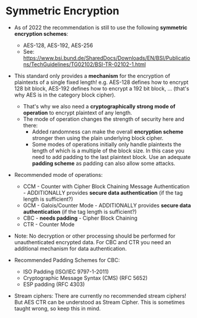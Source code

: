 

# Symmetric Encryption

- As of 2022 the recommendation is still to use the following **symmetric encryption schemes**:
  - AES-128, AES-192, AES-256
  - See: https://www.bsi.bund.de/SharedDocs/Downloads/EN/BSI/Publications/TechGuidelines/TG02102/BSI-TR-02102-1.html

- This standard only provides a **mechanism** for the encryption of plaintexts of a single fixed length! e.g.
  AES-128 defines how to encrypt 128 bit block, AES-192 defines how to encrypt a 192 bit block, ... (that's
  why AES is in the category block cipher).
  - That's why we also need a **cryptographically strong mode of operation** to encrypt plaintext of any length.
  - The mode of operation changes the strength of security here and there:
    - Added randomness can make the overall **encryption scheme** stronger then using the plain underlying
      block cipher.
    - Some modes of operations initially only handle plaintexts the length of which is a multiple of the 
      block size. In this case you need to add padding to the last plaintext block. Use an adequate
      **padding scheme** as padding can also allow some attacks.

- Recommended mode of operations:
  - CCM - Counter with Cipher Block Chaining Message Authentication - ADDITIONALLY provides 
    **secure data authentication** (if the tag length is sufficient?)
  - GCM - Galois/Counter Mode - ADDITIONALLY provides **secure data authentication** (if the tag length
    is sufficient?)
  - CBC - **needs padding** - Cipher Block Chaining
  - CTR - Counter Mode

- Note: No decryption or other processing should be performed for unauthenticated encrypted data. For CBC and CTR you
  need an additional mechanism for data authentication.

- Recommended Padding Schemes for CBC:
  - ISO Padding (ISO/IEC 9797-1-2011)
  - Cryptographic Message Syntax (CMS) (RFC 5652)
  - ESP padding (RFC 4303)

- Stream ciphers: There are currently no recommended stream ciphers! But AES CTR can be understood as Stream Cipher.
  This is sometimes taught wrong, so keep this in mind.
